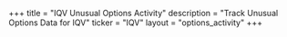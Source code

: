 +++
title = "IQV Unusual Options Activity"
description = "Track Unusual Options Data for IQV"
ticker = "IQV"
layout = "options_activity"
+++

